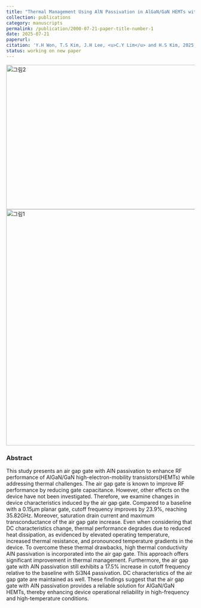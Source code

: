 ```yaml
---
title: "Thermal Management Using AlN Passivation in AlGaN/GaN HEMTs with an Air Gap Gate for Improved RF Performance"
collection: publications
category: manuscripts
permalink: /publication/2000-07-21-paper-title-number-1
date: 2025-07-21
paperurl: 
citation: 'Y.H Won, T.S Kim, J.H Lee, <u>C.Y Lim</u> and H.S Kim, 2025 Work in Progress'
status: working on new paper
---
```

<img width="1917" height="385" alt="그림2" src="https://github.com/user-attachments/assets/e07fb645-3562-4641-bd8e-3c826b5ac92b" />

<img width="1509" height="630" alt="그림1" src="https://github.com/user-attachments/assets/447a89f5-edf1-4f43-b5d3-a7365d71d9d6" />


### Abstract
<div class="justify-text">
This study presents an air gap gate with AlN passivation to enhance RF performance of AlGaN/GaN high-electron-mobility transistors(HEMTs) while addressing thermal challenges. The air gap gate is known to improve RF performance by reducing gate capacitance. However, other effects on the device have not been investigated. Therefore, we examine changes in device characteristics induced by the air gap gate. Compared to a baseline with a 0.15μm planar gate, cutoff frequency improves by 23.9%, reaching 35.82GHz. Moreover, saturation drain current and maximum transconductance of the air gap gate increase. Even when considering that DC characteristics change, thermal performance degrades due to reduced heat dissipation, as evidenced by elevated operating temperature, increased thermal resistance, and pronounced temperature gradients in the device. To overcome these thermal drawbacks, high thermal conductivity AlN passivation is incorporated into the air gap gate. This approach offers significant improvement in thermal management. Furthermore, the air gap gate with AlN passivation still exhibits a 17.5% increase in cutoff frequency relative to the baseline with Si3N4 passivation. DC characteristics of the air gap gate are maintained as well. These findings suggest that the air gap gate with AlN passivation provides a reliable solution for AlGaN/GaN HEMTs, thereby enhancing device operational reliability in high-frequency and high-temperature conditions.

</div>


